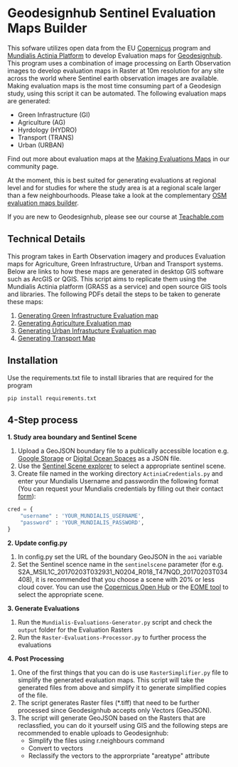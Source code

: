 # Geodesignhub Sentinel Evaluation Maps Builder
This sofware utilizes open data from the EU [Copernicus](https://scihub.copernicus.eu/) program and [Mundialis Actinia Platform](https://www.mundialis.de/actinia-geoprocessing-cloud/) to develop Evaluation maps for [Geodesignhub](https://www.geodesignhub.com/). This program uses a combination of image processing on Earth Observation images to develop evaluation maps in Raster at 10m resolution for any site across the world where Sentinel earth observation images are available. 
Making evaluation maps is the most time consuming part of a Geodesign study, using this script it can be automated. The following evaluation maps are generated: 

* Green Infrastructure (GI)
* Agriculture (AG)
* Hyrdology (HYDRO)
* Transport (TRANS)
* Urban (URBAN)

Find out more about evaluation maps at the [Making Evaluations Maps](https://community.geodesignhub.com/t/making-evaluation-maps/62) in our community page. 

At the moment, this is best suited for generating evaluations at regional level and for studies for where the study area is at a regional scale larger than a few neighbourhoods. Please take a look at the complementary [OSM evaluation maps builder](https://geodesignhub.github.io/OSM-Evaluations-Builder/). 



If you are new to Geodesignhub, please see our course at [Teachable.com](https://geodesignhub.teachable.com/p/geodesign-with-geodesignhub/)  

## Technical Details
This program takes in Earth Observation imagery and produces Evaluation maps for Agriculture, Green Infrastructure, Urban and Transport systems. Below are links to how these maps are generated in desktop GIS software such as ArcGIS or QGIS. This script aims to replicate them using the Mundialis Actinia platform (GRASS as a service) and open source GIS tools and libraries. 
The following PDFs detail the steps to be taken to generate these maps: 

1. [Generating Green Infrastructure Evaluation map](https://github.com/geodesignhub/Sentinel-Evaluations-Generator/blob/master/PPT/Methodology%20to%20produce%20a%20green%20map%20using%20GIS.pdf)
2. [Generating Agriculture Evaluation map](https://github.com/geodesignhub/Sentinel-Evaluations-Generator/blob/master/PPT/Methodology%20to%20produce%20the%20agri%20map%20using%20GIS.pdf)
3. [Generating Urban Infrastucture Evaluation map](https://github.com/geodesignhub/Sentinel-Evaluations-Generator/blob/master/PPT/Methodology%20to%20produce%20a%20urban%20and%20using%20GIS.pdf)
4. [Generating Transport Map](https://github.com/geodesignhub/Sentinel-Evaluations-Generator/blob/master/PPT/Methodology%20to%20produce%20a%20Transportation%20System%20using%20GIS.pdf) 

## Installation
Use the requirements.txt file to install libraries that are required for the program

```
pip install requirements.txt
```

## 4-Step process
**1. Study area boundary and Sentinel Scene**

1. Upload a GeoJSON boundary file to a publically accessible location e.g. [Google Storage](https://cloud.google.com/storage/) or [Digital Ocean Spaces](https://www.digitalocean.com/products/object-storage/) as a JSON file.
2. Use the [Sentinel Scene explorer](https://eome.mundialis.de/eome/client/index.html) to select a appropriate sentinel scene. 
3. Create file named in the working directory `ActiniaCredentials.py` and enter your Mundialis Username and passwordin the following format (You can request your Mundialis credentials by filling out their contact [form](https://www.mundialis.de/contact/)): 

```python
cred = {
	"username" : 'YOUR_MUNDIALIS_USERNAME', 
	"password" : 'YOUR_MUNDIALIS_PASSWORD', 
}
```

**2. Update config.py**

1. In config.py set the URL of the boundary GeoJSON in the `aoi` variable
2. Set the Sentinel scence name in the `sentinelscene` parameter (for e.g. S2A_MSIL1C_20170203T032931_N0204_R018_T47NQD_20170203T034408), it is recommended that you choose a scene with 20% or less cloud cover. You can use the [Copernicus Open Hub](https://scihub.copernicus.eu/dhus/) or the [EOME tool](https://eome.mundialis.de/eome/client/index.html) to select the appropriate scene. 

**3. Generate Evaluations**

1. Run the `Mundialis-Evaluations-Generator.py` script and check the `output` folder for the Evaluation Rasters
2. Run the `Raster-Evaluations-Processor.py` to further process the evaluations

**4. Post Processing**

1. One of the first things that you can do is use `RasterSimplifier.py` file to simplify the generated evaluation maps. This script will take the generated files from above and simplify it to generate simplified copies of the file.
2. The script generates Raster files (*.tiff) that need to be further processed since Geodesignhub accepts only Vectors (GeoJSON). 
3. The script will generate GeoJSON based on the Rasters that are reclassfied, you can do it yourself using GIS and the following steps are recommended to enable uploads to Geodesignhub: 
	- Simplify the files using r.neighbours command
	- Convert to vectors
	- Reclassify the vectors to the approrpriate "areatype" attribute
